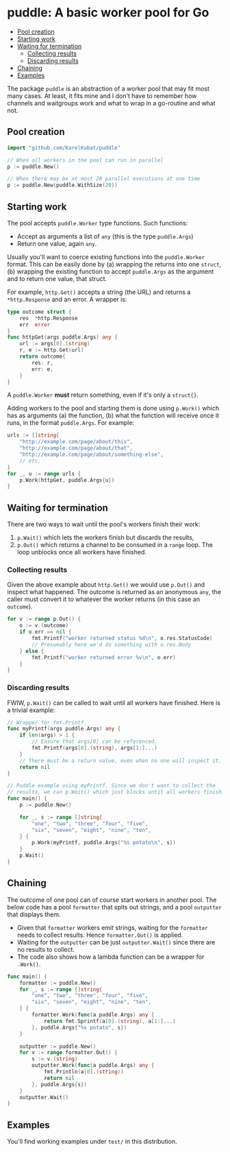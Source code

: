 # puddle: A basic worker pool for Go

<!-- toc -->
- [Pool creation](#pool-creation)
- [Starting work](#starting-work)
- [Waiting for termination](#waiting-for-termination)
  - [Collecting results](#collecting-results)
  - [Discarding results](#discarding-results)
- [Chaining](#chaining)
- [Examples](#examples)
<!-- /toc -->

The package `puddle` is an abstraction of a worker pool that may fit most many cases. At least, it fits mine and I don't have to remember how channels and waitgroups work and what to wrap in a go-routine and what not.

## Pool creation

```go
import "github.com/KarelKubat/puddle"

// When all workers in the pool can run in parallel
p := puddle.New()

// When there may be at most 20 parallel executions at one time
p := puddle.New(puddle.WithSize(20))
```

## Starting work

The pool accepts `puddle.Worker` type functions. Such functions:

- Accept as arguments a list of `any` (this is the type `puddle.Args`)
- Return one value, again `any`.

Usually you'll want to coerce existing functions into the `puddle.Worker` format. This can be easily done by (a) wrapping the returns into one `struct`, (b) wrapping the existing function to accept `puddle.Args` as the argument and to return one value, that struct.

For example, `http.Get()` accepts a string (the URL) and returns a `*http.Response` and an error. A wrapper is:

```go
type outcome struct {
    res  *http.Response
    err  error
}
func httpGet(args puddle.Args) any {
    url := args[0].(string)
    r, e := http.Get(url)
    return outcome{
        res: r,
        err: e,
    }
}
```

A `puddle.Worker` **must** return something, even if it's only a `struct{}`.

Adding workers to the pool and starting them is done using `p.Work()` which has as arguments (a) the function, (b) what the function will receive once it runs, in the format `puddle.Args`. For example:

```go
urls := []string{
    "http://example.com/page/about/this",
    "http://example.com/page/about/that",
    "http://example.com/page/about/something-else",
    // etc.
}
for _, u := range urls {
    p.Work(httpGet, puddle.Args{u})
}
```

## Waiting for termination

There are two ways to wait until the pool's workers finish their work:

1. `p.Wait()` which lets the workers finish but discards the results,
1. `p.Out()` which returns a channel to be consumed in a `range` loop. The loop unblocks once all workers have finished.

### Collecting results

Given the above example about `http.Get()` we would use `p.Out()` and inspect what happened. The outcome is returned as an anonymous `any`, the caller must convert it to whatever the worker returns (in this case an `outcome`).

```go
for v := range p.Out() {
	o := v.(outcome)
	if o.err == nil {
		fmt.Printf("worker returned status %d\n", o.res.StatusCode)
		// Presumably here we'd do something with o.res.Body
	} else {
		fmt.Printf("worker returned error %v\n", o.err)
	}
}
```

### Discarding results

FWIW, `p.Wait()` can be called to wait until all workers have finished. Here is a trivial example:

```go
// Wrapper for fmt.Printf.
func myPrintf(args puddle.Args) any {
	if len(args) > 1 {
		// Ensure that args[0] can be referenced.
		fmt.Printf(args[0].(string), args[1:]...)
	}
	// There must be a return value, even when no one will inspect it.
	return nil
}

// Puddle example using myPrintf. Since we don't want to collect the
// results, we can p.Wait() which just blocks until all workers finish.
func main() {
	p := puddle.New()

	for _, s := range []string{
		"one", "two", "three", "four", "five",
		"six", "seven", "eight", "nine", "ten",
	} {
		p.Work(myPrintf, puddle.Args{"%s potato\n", s})
	}
	p.Wait()
}
```

## Chaining

The outcome of one pool can of course start workers in another pool. The below code has a pool `formatter` that spits out strings, and a pool `outputter` that displays them.

- Given that `formatter` workers emit strings, waiting for the `formatter` needs to collect results. Hence `formatter.Out()` is applied.
- Waiting for the `outputter` can be just `outputter.Wait()` since there are no results to collect.
- The code also shows how a lambda function can be a wrapper for `.Work()`.

```go
func main() {
	formatter := puddle.New()
	for _, s := range []string{
		"one", "two", "three", "four", "five",
		"six", "seven", "eight", "nine", "ten",
	} {
		formatter.Work(func(a puddle.Args) any {
			return fmt.Sprintf(a[0].(string), a[1:]...)
		}, puddle.Args{"%s potato", s})
	}

	outputter := puddle.New()
	for v := range formatter.Out() {
		s := v.(string)
		outputter.Work(func(a puddle.Args) any {
			fmt.Println(a[0].(string))
			return nil
		}, puddle.Args{s})
	}
	outputter.Wait()
}
```

## Examples

You'll find working examples under `test/` in this distribution.